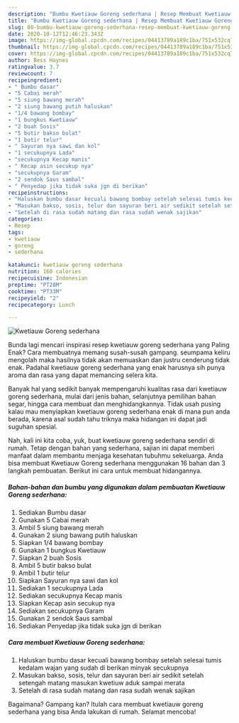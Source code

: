 ```yaml
---
description: "Bumbu Kwetiauw Goreng sederhana | Resep Membuat Kwetiauw Goreng sederhana Yang Bisa Manjain Lidah"
title: "Bumbu Kwetiauw Goreng sederhana | Resep Membuat Kwetiauw Goreng sederhana Yang Bisa Manjain Lidah"
slug: 80-bumbu-kwetiauw-goreng-sederhana-resep-membuat-kwetiauw-goreng-sederhana-yang-bisa-manjain-lidah
date: 2020-10-12T12:46:23.343Z
image: https://img-global.cpcdn.com/recipes/04413789a189c1ba/751x532cq70/kwetiauw-goreng-sederhana-foto-resep-utama.jpg
thumbnail: https://img-global.cpcdn.com/recipes/04413789a189c1ba/751x532cq70/kwetiauw-goreng-sederhana-foto-resep-utama.jpg
cover: https://img-global.cpcdn.com/recipes/04413789a189c1ba/751x532cq70/kwetiauw-goreng-sederhana-foto-resep-utama.jpg
author: Bess Haynes
ratingvalue: 3.7
reviewcount: 7
recipeingredient:
- " Bumbu dasar"
- "5 Cabai merah"
- "5 siung bawang merah"
- "2 siung bawang putih haluskan"
- "1/4 bawang bombay"
- "1 bungkus Kwetiauw"
- "2 buah Sosis"
- "5 butir bakso bulat"
- "1 butir telur"
- " Sayuran nya sawi dan kol"
- "1 secukupnya Lada"
- "secukupnya Kecap manis"
- " Kecap asin secukup nya"
- "secukupnya Garam"
- "2 sendok Saus sambal"
- " Penyedap jika tidak suka jgn di berikan"
recipeinstructions:
- "Haluskan bumbu dasar kecuali bawang bombay setelah selesai tumis kedalam wajan yang sudah di berikan minyak secukupnya"
- "Masukan bakso, sosis, telur dan sayuran beri air sedikit setelah setengah matang masukan kwetiuw aduk sampai merata"
- "Setelah di rasa sudah matang dan rasa sudah wenak sajikan"
categories:
- Resep
tags:
- kwetiauw
- goreng
- sederhana

katakunci: kwetiauw goreng sederhana 
nutrition: 160 calories
recipecuisine: Indonesian
preptime: "PT28M"
cooktime: "PT33M"
recipeyield: "2"
recipecategory: Lunch

---
```



![Kwetiauw Goreng sederhana](https://img-global.cpcdn.com/recipes/04413789a189c1ba/751x532cq70/kwetiauw-goreng-sederhana-foto-resep-utama.jpg)

Bunda lagi mencari inspirasi resep kwetiauw goreng sederhana yang Paling Enak? Cara membuatnya memang susah-susah gampang. seumpama keliru mengolah maka hasilnya tidak akan memuaskan dan justru cenderung tidak enak. Padahal kwetiauw goreng sederhana yang enak harusnya sih punya aroma dan rasa yang dapat memancing selera kita.

Banyak hal yang sedikit banyak mempengaruhi kualitas rasa dari kwetiauw goreng sederhana, mulai dari jenis bahan, selanjutnya pemilihan bahan segar, hingga cara membuat dan menghidangkannya. Tidak usah pusing kalau mau menyiapkan kwetiauw goreng sederhana enak di mana pun anda berada, karena asal sudah tahu triknya maka hidangan ini dapat jadi suguhan spesial.




Nah, kali ini kita coba, yuk, buat kwetiauw goreng sederhana sendiri di rumah. Tetap dengan bahan yang sederhana, sajian ini dapat memberi manfaat dalam membantu menjaga kesehatan tubuhmu sekeluarga. Anda bisa membuat Kwetiauw Goreng sederhana menggunakan 16 bahan dan 3 langkah pembuatan. Berikut ini cara untuk membuat hidangannya.

<!--inarticleads1-->

##### Bahan-bahan dan bumbu yang digunakan dalam pembuatan Kwetiauw Goreng sederhana:

1. Sediakan  Bumbu dasar
1. Gunakan 5 Cabai merah
1. Ambil 5 siung bawang merah
1. Gunakan 2 siung bawang putih haluskan
1. Siapkan 1/4 bawang bombay
1. Gunakan 1 bungkus Kwetiauw
1. Siapkan 2 buah Sosis
1. Ambil 5 butir bakso bulat
1. Ambil 1 butir telur
1. Siapkan  Sayuran nya sawi dan kol
1. Sediakan 1 secukupnya Lada
1. Sediakan secukupnya Kecap manis
1. Siapkan  Kecap asin secukup nya
1. Sediakan secukupnya Garam
1. Gunakan 2 sendok Saus sambal
1. Sediakan  Penyedap jika tidak suka jgn di berikan




<!--inarticleads2-->

##### Cara membuat Kwetiauw Goreng sederhana:

1. Haluskan bumbu dasar kecuali bawang bombay setelah selesai tumis kedalam wajan yang sudah di berikan minyak secukupnya
1. Masukan bakso, sosis, telur dan sayuran beri air sedikit setelah setengah matang masukan kwetiuw aduk sampai merata
1. Setelah di rasa sudah matang dan rasa sudah wenak sajikan




Bagaimana? Gampang kan? Itulah cara membuat kwetiauw goreng sederhana yang bisa Anda lakukan di rumah. Selamat mencoba!
